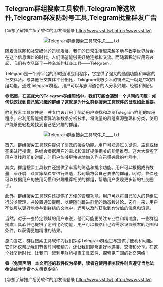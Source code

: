 ## **Telegram群组搜索工具软件,Telegram筛选软件,Telegram群发防封号工具,Telegram批量群发广告**

[😍想了解推广相关软件的朋友请登录 http://www.vst.tw](http://www.vst.tw)

 <center><img src="https://vst.tw/MP4/tuiguang/png/5.png" alt="Telegram群组搜索工具软件_0____.txt"></center>

随着互联网和社交媒体的迅猛发展，我们的日常生活越来越多地与数字世界融合。在这个信息爆炸的时代，人们渴望能够更好地连接和交流。而随着移动应用的兴起，我们有幸见证了一种全新的社交工具——Telegram。

Telegram是一个跨平台的即时通讯应用程序，它提供了强大的通信功能和丰富的社交体验。与其他社交媒体平台相比，Telegram最吸引人的特点之一就是它的群组功能。通过Telegram群组，用户可以与志同道合的人分享兴趣、经验和知识。

**😄然而，在这庞大的Telegram群组网络中，我们可能会遇到一个共同的问题：如何快速找到自己感兴趣的群组？这就是为什么群组搜索工具软件的出现如此重要。**

群组搜索工具软件是一种专门设计用于帮助用户查找和浏览Telegram群组的应用程序。它利用智能搜索算法和数据分析技术，将海量的群组资源整理和分类，使用户能够更轻松地找到自己感兴趣的群组。

 <center><img src="https://vst.tw/MP4/tuiguang/png/3.png" alt="Telegram群组搜索工具软件_0____.txt"></center>

首先，群组搜索工具软件提供了高效的搜索功能。用户可以通过关键词、主题或标签来进行搜索，系统会根据用户的需求和偏好提供相关的群组推荐。这大大缩短了用户寻找群组的时间，让用户能够更快速地加入到自己感兴趣的社群中。

其次，群组搜索工具软件还提供了丰富的筛选和排序功能。用户可以根据成员数量、活跃度、语言等条件来进行筛选，找到最符合自己要求的群组。同时，软件还可以根据用户的使用习惯和兴趣推荐相关的群组，帮助用户发现更多新的社交圈子。

此外，群组搜索工具软件还提供了方便的管理功能。用户可以将自己加入的群组进行分类管理，并设置通知提醒，以便随时跟进群组的动态和讨论。这样一来，用户不仅可以更好地参与到群组的交流中，还可以及时获取到有价值的信息和资源。

当然，对于一些特定领域的用户来说，他们可能更关注专业性和精准度。一些群组搜索工具软件也提供了定制化的功能，用户可以根据自己的需求设置搜索的范围和条件，以获得更加精准的结果。

总而言之，群组搜索工具软件为我们探索Telegram群组世界提供了便利和可能。它们不仅帮助我们节省时间和精力，还让我们能够更好地连接、交流和分享。在这个社交新时代，让我们一起利用群组搜索工具软件，探索更广阔的社交网络！

**😄（免责声明：本文所述的软件仅为举例，读者在使用相关软件时应遵守当地法律法规并注意个人信息安全）**

[😍想了解推广相关软件的朋友请登录 http://www.vst.tw](http://www.vst.tw)



